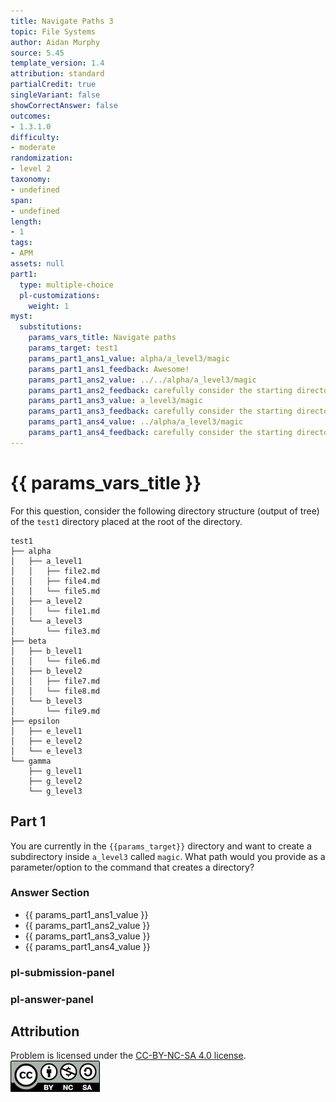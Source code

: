 ```yaml
---
title: Navigate Paths 3
topic: File Systems
author: Aidan Murphy
source: 5.45
template_version: 1.4
attribution: standard
partialCredit: true
singleVariant: false
showCorrectAnswer: false
outcomes:
- 1.3.1.0
difficulty:
- moderate
randomization:
- level 2
taxonomy:
- undefined
span:
- undefined
length:
- 1
tags:
- APM
assets: null
part1:
  type: multiple-choice
  pl-customizations:
    weight: 1
myst:
  substitutions:
    params_vars_title: Navigate paths
    params_target: test1
    params_part1_ans1_value: alpha/a_level3/magic
    params_part1_ans1_feedback: Awesome!
    params_part1_ans2_value: ../../alpha/a_level3/magic
    params_part1_ans2_feedback: carefully consider the starting directory
    params_part1_ans3_value: a_level3/magic
    params_part1_ans3_feedback: carefully consider the starting directory
    params_part1_ans4_value: ../alpha/a_level3/magic
    params_part1_ans4_feedback: carefully consider the starting directory
---
```

# {{ params_vars_title }}
For this question, consider the following directory structure (output of tree) of the `test1` directory placed at the root of the directory.

```
test1
├── alpha
│   ├── a_level1
│   │   ├── file2.md
│   │   ├── file4.md
│   │   └── file5.md
│   ├── a_level2
│   │   └── file1.md
│   └── a_level3
│       └── file3.md
├── beta
│   ├── b_level1
│   │   └── file6.md
│   ├── b_level2
│   │   ├── file7.md
│   │   └── file8.md
│   └── b_level3
│       └── file9.md
├── epsilon
│   ├── e_level1
│   ├── e_level2
│   └── e_level3
└── gamma
    ├── g_level1
    ├── g_level2
    └── g_level3
```

## Part 1

You are currently in the `{{params_target}}` directory and want to create a subdirectory inside `a_level3` called `magic`.
What path would you provide as a parameter/option to the command that creates a directory?

### Answer Section

- {{ params_part1_ans1_value }}
- {{ params_part1_ans2_value }}
- {{ params_part1_ans3_value }}
- {{ params_part1_ans4_value }}

### pl-submission-panel

### pl-answer-panel

## Attribution

Problem is licensed under the [CC-BY-NC-SA 4.0 license](https://creativecommons.org/licenses/by-nc-sa/4.0/).<br> ![The Creative Commons 4.0 license requiring attribution-BY, non-commercial-NC, and share-alike-SA license.](https://raw.githubusercontent.com/firasm/bits/master/by-nc-sa.png)